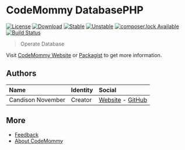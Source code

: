 # CodeMommy DatabasePHP

[![License](https://poser.pugx.org/CodeMommy/DatabasePHP/license)](LICENSE)
[![Download](https://poser.pugx.org/CodeMommy/DatabasePHP/downloads)](https://packagist.org/packages/CodeMommy/DatabasePHP)
[![Stable](https://poser.pugx.org/CodeMommy/DatabasePHP/version)](https://packagist.org/packages/CodeMommy/DatabasePHP)
[![Unstable](https://poser.pugx.org/CodeMommy/DatabasePHP/v/unstable)](https://packagist.org/packages/CodeMommy/DatabasePHP)
[![composer.lock Available](https://poser.pugx.org/CodeMommy/DatabasePHP/composerlock)](https://packagist.org/packages/CodeMommy/DatabasePHP)
[![Build Status](https://travis-ci.org/CodeMommy/DatabasePHP.svg?branch=master)](https://travis-ci.org/CodeMommy/DatabasePHP)

> Operate Database

Visit [CodeMommy Website](http://www.codemommy.com) or [Packagist](https://packagist.org/packages/CodeMommy/DatabasePHP) to get more information.

## Authors

| Name | Identity | Social |
| :--- | :------- | :----- |
| Candison November | Creator  | [Website](http://www.kandisheng.com) - [GitHub](https://github.com/KanDisheng) |

## More

- [Feedback](https://github.com/CodeMommy/DatabasePHP/issues)
- [About CodeMommy](https://github.com/CodeMommy/CodeMommy)